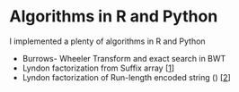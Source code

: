# Algorithms in R and Python
I implemented a plenty of algorithms in R and Python

- Burrows- Wheeler Transform and exact search in BWT
- Lyndon factorization from Suffix array [[1](http://dx.doi.org/10.1016/j.jda.2014.06.0011570-8667/©2014)]
- Lyndon factorization of Run-length encoded string () [[2](https://doi.org/10.3390/a12060124)]
